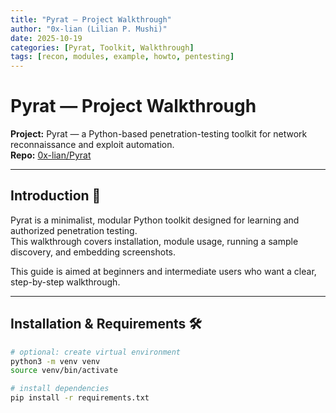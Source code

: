```yaml
---
title: "Pyrat — Project Walkthrough"
author: "0x-lian (Lilian P. Mushi)"
date: 2025-10-19
categories: [Pyrat, Toolkit, Walkthrough]
tags: [recon, modules, example, howto, pentesting]
---
```


# Pyrat — Project Walkthrough

**Project:** Pyrat — a Python-based penetration-testing toolkit for network reconnaissance and exploit automation.  
**Repo:** [0x-lian/Pyrat](https://github.com/0x-lian/Pyrat)

---

## Introduction 👋

Pyrat is a minimalist, modular Python toolkit designed for learning and authorized penetration testing.  
This walkthrough covers installation, module usage, running a sample discovery, and embedding screenshots.  

This guide is aimed at beginners and intermediate users who want a clear, step-by-step walkthrough.

---

## Installation & Requirements 🛠️

```bash
# optional: create virtual environment
python3 -m venv venv
source venv/bin/activate

# install dependencies
pip install -r requirements.txt

